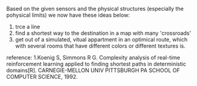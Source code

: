 Based on the given sensors and the physical structures (especially the pohysical limits) we now have these ideas below:

1. trce a line
2. find a shortest way to the destination in a map with many 'crossroads'
3. get out of a simulated, vitual appartment in an optimical route, which with several rooms that have different colors or different textures is.

reference:
1.Koenig S, Simmons R G. Complexity analysis of real-time reinforcement learning applied to finding shortest paths in deterministic domains[R]. CARNEGIE-MELLON UNIV PITTSBURGH PA SCHOOL OF COMPUTER SCIENCE, 1992.
